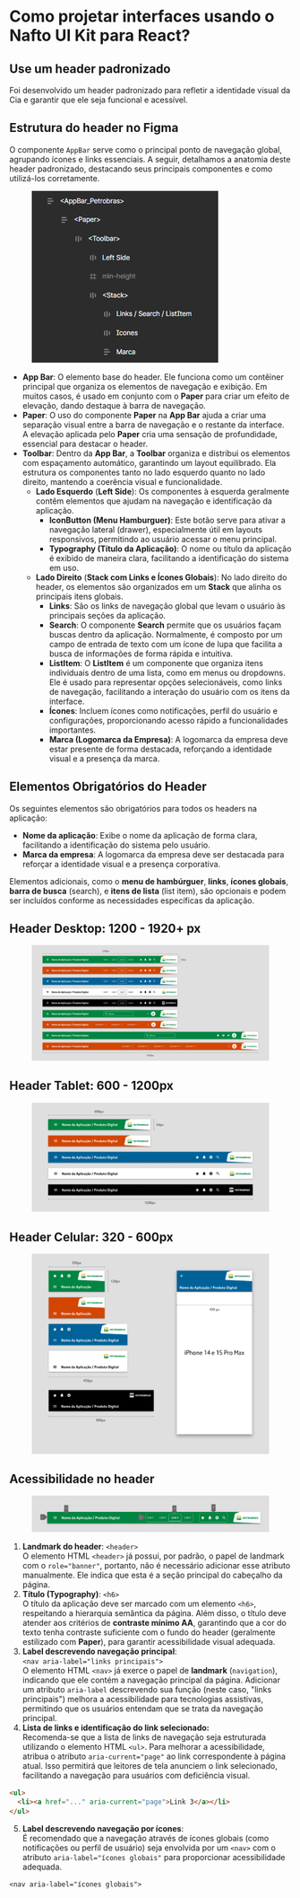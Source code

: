 # Como projetar interfaces usando o Nafto UI Kit para React?

## Use um header padronizado

Foi desenvolvido um header padronizado para refletir a identidade visual da Cia e garantir que ele seja funcional e acessível.

## **Estrutura do header no Figma**

O componente `AppBar` serve como o principal ponto de navegação global, agrupando ícones e links essenciais. A seguir, detalhamos a anatomia deste header padronizado, destacando seus principais componentes e como utilizá-los corretamente.

<figure><img src="../../.gitbook/assets/image (39).png" alt=""><figcaption></figcaption></figure>

* **App Bar**: O elemento base do header. Ele funciona como um contêiner principal que organiza os elementos de navegação e exibição. Em muitos casos, é usado em conjunto com o **Paper** para criar um efeito de elevação, dando destaque à barra de navegação.
* **Paper**: O uso do componente **Paper** na **App Bar** ajuda a criar uma separação visual entre a barra de navegação e o restante da interface. A elevação aplicada pelo **Paper** cria uma sensação de profundidade, essencial para destacar o header.
* **Toolbar**: Dentro da **App Bar**, a **Toolbar** organiza e distribui os elementos com espaçamento automático, garantindo um layout equilibrado. Ela estrutura os componentes tanto no lado esquerdo quanto no lado direito, mantendo a coerência visual e funcionalidade.
  * **Lado Esquerdo** (**Left Side**): Os componentes à esquerda geralmente contêm elementos que ajudam na navegação e identificação da aplicação.
    * **IconButton (Menu Hamburguer)**: Este botão serve para ativar a navegação lateral (drawer), especialmente útil em layouts responsivos, permitindo ao usuário acessar o menu principal.
    * **Typography (Título da Aplicação)**: O nome ou título da aplicação é exibido de maneira clara, facilitando a identificação do sistema em uso.
  * **Lado Direito** (**Stack com Links e Ícones Globais**): No lado direito do header, os elementos são organizados em um **Stack** que alinha os principais itens globais.
    * **Links**: São os links de navegação global que levam o usuário às principais seções da aplicação.
    * **Search**: O componente **Search** permite que os usuários façam buscas dentro da aplicação. Normalmente, é composto por um campo de entrada de texto com um ícone de lupa que facilita a busca de informações de forma rápida e intuitiva.
    * **ListItem**: O **ListItem** é um componente que organiza itens individuais dentro de uma lista, como em menus ou dropdowns. Ele é usado para representar opções selecionáveis, como links de navegação, facilitando a interação do usuário com os itens da interface.
    * **Ícones**: Incluem ícones como notificações, perfil do usuário e configurações, proporcionando acesso rápido a funcionalidades importantes.
    * **Marca (Logomarca da Empresa)**: A logomarca da empresa deve estar presente de forma destacada, reforçando a identidade visual e a presença da marca.

## Elementos Obrigatórios do Header

Os seguintes elementos são obrigatórios para todos os headers na aplicação:

* **Nome da aplicação**: Exibe o nome da aplicação de forma clara, facilitando a identificação do sistema pelo usuário.
* **Marca da empresa**: A logomarca da empresa deve ser destacada para reforçar a identidade visual e a presença corporativa.

Elementos adicionais, como o **menu de hambúrguer**, **links**, **ícones globais**, **barra de busca** (search), e **itens de lista** (list item), são opcionais e podem ser incluídos conforme as necessidades específicas da aplicação.

## Header Desktop: 1200 - 1920+ px

<figure><img src="../../.gitbook/assets/header-desktop.png" alt=""><figcaption></figcaption></figure>

## Header Tablet: 600 - 1200px

<figure><img src="../../.gitbook/assets/header-tablet.png" alt=""><figcaption></figcaption></figure>

## Header Celular: 320 - 600px

<figure><img src="../../.gitbook/assets/header-celular.png" alt=""><figcaption></figcaption></figure>

## Acessibilidade no header

<figure><img src="../../.gitbook/assets/header-acessibilidade.png" alt=""><figcaption></figcaption></figure>

1. **Landmark do header**: `<header>`\
   O elemento HTML `<header>` já possui, por padrão, o papel de landmark com o `role="banner"`, portanto, não é necessário adicionar esse atributo manualmente. Ele indica que esta é a seção principal do cabeçalho da página.
2. **Título (Typography)**: `<h6>`\
   O título da aplicação deve ser marcado com um elemento `<h6>`, respeitando a hierarquia semântica da página. Além disso, o título deve atender aos critérios de **contraste mínimo AA**, garantindo que a cor do texto tenha contraste suficiente com o fundo do header (geralmente estilizado com **Paper**), para garantir acessibilidade visual adequada.
3. **Label descrevendo navegação principal**:\
   `<nav aria-label="links principais">`\
   O elemento HTML `<nav>` já exerce o papel de **landmark** (`navigation`), indicando que ele contém a navegação principal da página. Adicionar um atributo `aria-label` descrevendo sua função (neste caso, "links principais") melhora a acessibilidade para tecnologias assistivas, permitindo que os usuários entendam que se trata da navegação principal.
4. **Lista de links e identificação do link selecionado:**\
   Recomenda-se que a lista de links de navegação seja estruturada utilizando o elemento HTML `<ul>`. Para melhorar a acessibilidade, atribua o atributo `aria-current="page"` ao link correspondente à página atual. Isso permitirá que leitores de tela anunciem o link selecionado, facilitando a navegação para usuários com deficiência visual.

```html
<ul>
  <li><a href="..." aria-current="page">Link 3</a></li>
</ul>
```

5. **Label descrevendo navegação por ícones**:\
   É recomendado que a navegação através de ícones globais (como notificações ou perfil de usuário) seja envolvida por um `<nav>` com o atributo `aria-label="ícones globais"` para proporcionar acessibilidade adequada.

```
<nav aria-label="ícones globais">
```
